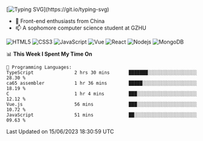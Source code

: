 
[![Typing SVG](https://readme-typing-svg.herokuapp.com?font=Fira+Code&pause=1000&center=%E5%81%87&vCenter=%E5%81%87&width=435&lines=Hi%2CI+am+Tycho!)](https://git.io/typing-svg)
<!--
**Tycho457/Tycho457** is a ✨ _special_ ✨ repository because its `README.md` (this file) appears on your GitHub profile.

Here are some ideas to get you started:

- 🔭 I’m currently working on ...
- 🌱 I’m currently learning ...
- 👯 I’m looking to collaborate on ...
- 🤔 I’m looking for help with ...
- 💬 Ask me about ...
- 📫 How to reach me: ...
- 😄 Pronouns: ...
- ⚡ Fun fact: ...
-->
- 🌱 Front-end enthusiasts from China
- 📫 A sophomore computer science student at GZHU

![HTML5](https://img.shields.io/badge/-HTML5-E34F26?style=flat-square&logo=html5&logoColor=white)
![CSS3](https://img.shields.io/badge/-CSS3-1572B6?style=flat-square&logo=css3)
![JavaScript](https://img.shields.io/badge/-JavaScript-oringe?style=flat-square&logo=javascript)
![Vue](https://img.shields.io/badge/-vue-green?style=green&logo=vue)
![React](https://img.shields.io/badge/-React-45b8d8?style=flat-square&logo=react&logoColor=white)
![Nodejs](https://img.shields.io/badge/-Nodejs-c0ebd?style=flat-square&logo=Node.js)
![MongoDB](https://img.shields.io/badge/-MongoDB-13aa52?style=flat-square&logo=mongodb&logoColor=white)

<!--START_SECTION:waka-->
📊 **This Week I Spent My Time On** 

```text
💬 Programming Languages: 
TypeScript               2 hrs 30 mins       ███████░░░░░░░░░░░░░░░░░░   28.30 % 
ca65 assembler           1 hr 36 mins        █████░░░░░░░░░░░░░░░░░░░░   18.19 % 
C                        1 hr 4 mins         ███░░░░░░░░░░░░░░░░░░░░░░   12.12 % 
Vue.js                   56 mins             ███░░░░░░░░░░░░░░░░░░░░░░   10.72 % 
JavaScript               51 mins             ██░░░░░░░░░░░░░░░░░░░░░░░   09.63 % 
```


 Last Updated on 15/06/2023 18:30:59 UTC
<!--END_SECTION:waka-->

